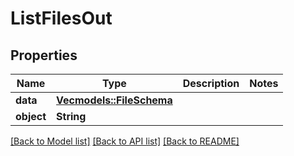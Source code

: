 # ListFilesOut

## Properties

Name | Type | Description | Notes
------------ | ------------- | ------------- | -------------
**data** | [**Vec<models::FileSchema>**](FileSchema.md) |  | 
**object** | **String** |  | 

[[Back to Model list]](../README.md#documentation-for-models) [[Back to API list]](../README.md#documentation-for-api-endpoints) [[Back to README]](../README.md)


